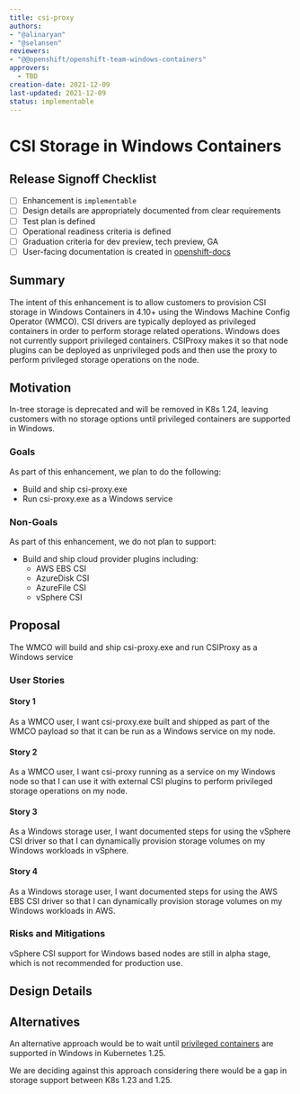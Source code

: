 ```yaml
---
title: csi-proxy
authors:
- "@alinaryan"
- "@selansen"
reviewers:
- "@@openshift/openshift-team-windows-containers"
approvers:
  - TBD
creation-date: 2021-12-09
last-updated: 2021-12-09
status: implementable
---
```


# CSI Storage in Windows Containers

## Release Signoff Checklist

- [ ] Enhancement is `implementable`
- [ ] Design details are appropriately documented from clear requirements
- [ ] Test plan is defined
- [ ] Operational readiness criteria is defined
- [ ] Graduation criteria for dev preview, tech preview, GA
- [ ] User-facing documentation is created in [openshift-docs](https://github.com/openshift/openshift-docs/)

## Summary
The intent of this enhancement is to allow customers to provision CSI storage 
in Windows Containers in 4.10+ using the Windows Machine Config Operator (WMCO).
CSI drivers are typically deployed as privileged containers in order to perform
storage related operations. Windows does not currently support privileged 
containers. CSIProxy makes it so that node plugins can be deployed as 
unprivileged pods and then use the proxy to perform privileged storage 
operations on the node.

## Motivation
In-tree storage is deprecated and will be removed in K8s 1.24, leaving customers
with no storage options until privileged containers are supported in Windows.

### Goals

As part of this enhancement, we plan to do the following:
* Build and ship csi-proxy.exe
* Run csi-proxy.exe as a Windows service

### Non-Goals

As part of this enhancement, we do not plan to support:
* Build and ship cloud provider plugins including:
  * AWS EBS CSI
  * AzureDisk CSI
  * AzureFile CSI
  * vSphere CSI

## Proposal
The WMCO will build and ship csi-proxy.exe and run CSIProxy as a Windows service

### User Stories

#### Story 1
As a WMCO user, I want csi-proxy.exe built and shipped as part of the WMCO 
payload so that it can be run as a Windows service on my node.

#### Story 2
As a WMCO user, I want csi-proxy running as a service on my Windows node so that
I can use it with external CSI plugins to perform privileged storage operations 
on my node.

#### Story 3
As a Windows storage user, I want documented steps for using the vSphere CSI 
driver so that I can dynamically provision storage volumes on my Windows 
workloads in vSphere.

#### Story 4
As a Windows storage user, I want documented steps for using the AWS EBS CSI 
driver so that I can dynamically provision storage volumes on my Windows 
workloads in AWS.

### Risks and Mitigations

vSphere CSI support for Windows based nodes are still in alpha stage, which is 
not recommended for production use. 

## Design Details

## Alternatives
An alternative approach would be to wait until [privileged containers](https://github.com/kubernetes/enhancements/issues/1981) 
are supported in Windows in Kubernetes 1.25. 

We are deciding against this approach considering there would be a gap in 
storage support between K8s 1.23 and 1.25. 
